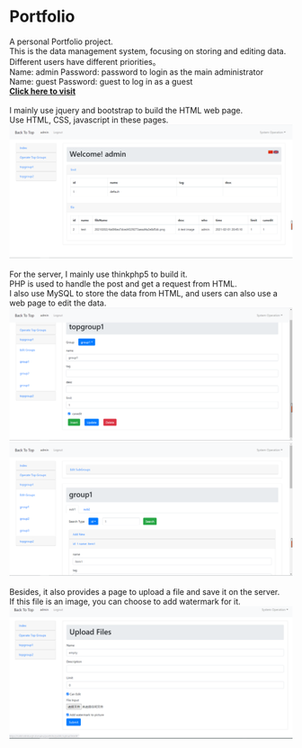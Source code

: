 # Portfolio
A personal Portfolio project. <br>
This is the data management system, focusing on storing and editing data.<br>
Different users have different priorities。<br>
Name: admin  Password: password    to login as the main administrator<br>
Name: guest  Password: guest    to log in as a guest<br>
<a href="https://cafel.edinburgh.domains/portfolio/public/admin"><b>Click here to visit</b></a><br/>
<br>
I mainly use jquery and bootstrap to build the HTML web page.<br>
Use HTML, CSS, javascript in these pages.<br>
![图1](pic/1.png)
<br>
<br>
For the server, I mainly use thinkphp5 to build it.<br>
PHP is used to handle the post and get a request from HTML.<br>
I also use MySQL to store the data from HTML, and users can also use a web page to edit the data. <br>
![图2](pic/2.png)
![图3](pic/3.png)
<br>
<br>
Besides, it also provides a page to upload a file and save it on the server.<br>
If this file is an image, you can choose to add watermark for it.<br>
![图4](pic/4.png)

